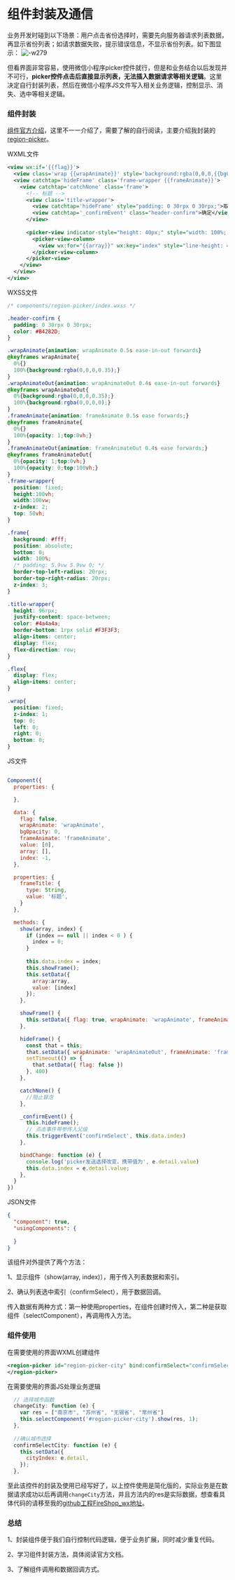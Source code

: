 # 组件封装及通信

业务开发时碰到以下场景：用户点击省份选择时，需要先向服务器请求列表数据，再显示省份列表；如请求数据失败，提示错误信息，不显示省份列表。如下图显示：
![-w279](media/15937422835795.jpg)

但看界面非常容易，使用微信小程序picker控件就行，但是和业务结合以后发现并不可行，**picker控件点击后直接显示列表，无法插入数据请求等相关逻辑**。这里决定自行封装列表，然后在微信小程序JS文件写入相关业务逻辑，控制显示、消失、选中等相关逻辑。

### 组件封装
[组件官方介绍](https://developers.weixin.qq.com/miniprogram/dev/reference/api/Component.html)，这里不一一介绍了，需要了解的自行阅读，主要介绍我封装的[region-picker](https://github.com/z251257144/FireShop_wx/tree/master/components/region-picker)。

WXML文件
```xml
<view wx:if='{{flag}}'>
  <view class='wrap {{wrapAnimate}}' style='background:rgba(0,0,0,{{bgOpacity}});'></view>
  <view catchtap='hideFrame' class='frame-wrapper {{frameAnimate}}'>
    <view catchtap='catchNone' class='frame'>
      <!-- 标题 -->
      <view class='title-wrapper'>
        <view catchtap='hideFrame' style="padding: 0 30rpx 0 30rpx;">取消</view>
        <view catchtap='_confirmEvent' class="header-confirm">确定</view>
      </view>
      
      <picker-view indicator-style="height: 40px;" style="width: 100%; height: 300px;" value="{{value}}" bindchange="bindChange">
        <picker-view-column>
          <view wx:for="{{array}}" wx:key="index" style="line-height: 40px; text-align: center;">{{item}}</view>
        </picker-view-column>
      </picker-view>
    </view>
  </view>
</view>
```

WXSS文件
```css
/* components/region-picker/index.wxss */

.header-confirm {
  padding: 0 30rpx 0 30rpx;
  color: #B4282D;
}

.wrapAnimate{animation: wrapAnimate 0.5s ease-in-out forwards}
@keyframes wrapAnimate{
  0%{}
  100%{background:rgba(0,0,0,0.35);}
}
.wrapAnimateOut{animation: wrapAnimateOut 0.4s ease-in-out forwards}
@keyframes wrapAnimateOut{
  0%{background:rgba(0,0,0,0.35);}
  100%{background:rgba(0,0,0,0);}
}
.frameAnimate{animation: frameAnimate 0.5s ease forwards;}
@keyframes frameAnimate{
  0%{}
  100%{opacity: 1;top:0vh;}
}
.frameAnimateOut{animation: frameAnimateOut 0.4s ease forwards;}
@keyframes frameAnimateOut{
  0%{opacity: 1;top:0vh;}
  100%{opacity: 0;top:100vh;}
}
.frame-wrapper{
  position: fixed;
  height:100vh;
  width:100vw;
  z-index: 2;
  top: 50vh;
}

.frame{
  background: #fff;
  position: absolute;
  bottom: 0;
  width: 100%;
  /* padding: 5.9vw 5.9vw 0; */
  border-top-left-radius: 20rpx;
  border-top-right-radius: 20rpx;
  z-index: 3;
}

.title-wrapper{
  height: 96rpx;
  justify-content: space-between;
  color: #4a4a4a;
  border-bottom: 1rpx solid #F3F3F3;
  align-items: center;
  display: flex;
  flex-direction: row;
}

.flex{
  display: flex;
  align-items: center;
}

.wrap{
  position: fixed;
  z-index: 1;
  top: 0;
  left: 0;
  right: 0;
  bottom: 0;
}
```

JS文件
```js

Component({
  properties: {

  },

  data: {
    flag: false,
    wrapAnimate: 'wrapAnimate',
    bgOpacity: 0,
    frameAnimate: 'frameAnimate',
    value: [0],
    array: [],
    index: -1,
  },

  properties: {
    frameTitle: {
      type: String,
      value: '标题',
    }
  },

  methods: {
    show(array, index) {
      if (index == null || index < 0 ) {
        index = 0;
      }
      
      this.data.index = index;
      this.showFrame();
      this.setData({
        array:array,
        value: [index]
      });
    },

    showFrame() {
      this.setData({ flag: true, wrapAnimate: 'wrapAnimate', frameAnimate: 'frameAnimate' });
    },

    hideFrame() {
      const that = this;
      that.setData({ wrapAnimate: 'wrapAnimateOut', frameAnimate: 'frameAnimateOut' });
      setTimeout(() => {
        that.setData({ flag: false })
      }, 400)
    },

    catchNone() {
      //阻止冒泡
    },

    _confirmEvent() {
      this.hideFrame();
      // 点击事件带参传入父级
      this.triggerEvent('confirmSelect', this.data.index)
    },

    bindChange: function (e) {
      console.log('picker发送选择改变，携带值为', e.detail.value)
      this.data.index = e.detail.value;
    },
  }
})
```

JSON文件
```json
{
  "component": true,
  "usingComponents": {
    
  }
}
```
该组件对外提供了两个方法：

1、显示组件（show(array, index)），用于传入列表数据和索引。

2、确认列表选中索引（confirmSelect），用于数据回调。

传入数据有两种方式：第一种使用properties，在组件创建时传入，第二种是获取组件（selectComponent），再调用传入方法。

### 组件使用
在需要使用的界面WXML创建组件
```XML
<region-picker id="region-picker-city" bind:confirmSelect="confirmSelectCity">
</region-picker>
```

在需要使用的界面JS处理业务逻辑
```js
  // 选择城市函数
  changeCity: function (e) {
    var res = ["南京市", "苏州省", "无锡省", "常州省"]
    this.selectComponent('#region-picker-city').show(res, 1);
  },
  
  //确认城市选择
  confirmSelectCity: function (e) {
    this.setData({
      cityIndex: e.detail,
    });
  },
```

至此该控件的封装及使用已经写好了，以上控件使用是简化版的，实际业务是在数据请求成功以后再调用`changeCity`方法，并且方法内的res是实际数据，想查看具体代码的请移至我的[github工程FireShop_wx地址](https://github.com/z251257144/FireShop_wx)。

### 总结
1、封装组件便于我们自行控制代码逻辑，便于业务扩展，同时减少重复代码。

2、学习组件封装方法，具体阅读官方文档。

3、了解组件调用和数据回调方式。








